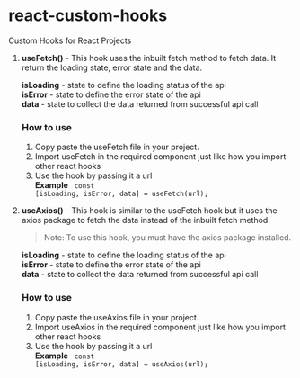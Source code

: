 # react-custom-hooks
Custom Hooks for React Projects

1. <b>useFetch()</b> - This hook uses the inbuilt fetch method to fetch data. It return the loading state, error state and the data.

   **isLoading** - state to define the loading status of the api <br />
   **isError** - state to define the error state of the api <br />
   **data** -  state to collect the data returned from successful api call
   
   ### How to use
   1. Copy paste the useFetch file in your project.
   2. Import useFetch in the required component just like how you import other react hooks
   3. Use the hook by passing it a url <br />
      <b>Example</b>
      <code>
       const [isLoading, isError, data] = useFetch(url);
       </code>
       
2. **useAxios()** - This hook is similar to the useFetch hook but it uses the axios package to fetch the data instead of the inbuilt fetch method.
    
    > Note: To use this hook, you must have the axios package installed.
      
   **isLoading** - state to define the loading status of the api <br />
   **isError** - state to define the error state of the api <br />
   **data** -  state to collect the data returned from successful api call
   
   ### How to use
   1. Copy paste the useAxios file in your project.
   2. Import useAxios in the required component just like how you import other react hooks
   3. Use the hook by passing it a url <br />
      <b>Example</b>
      <code>
       const [isLoading, isError, data] = useAxios(url);
       </code>

